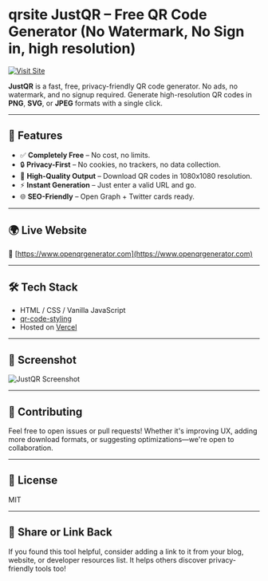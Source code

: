 # qrsite JustQR – Free QR Code Generator (No Watermark, No Sign in, high resolution)

[![Visit Site](https://img.shields.io/badge/Live%20Site-openqrgenerator.com-2ea44f?logo=google-chrome&logoColor=white)](https://www.openqrgenerator.com)

**JustQR** is a fast, free, privacy-friendly QR code generator. No ads, no watermark, and no signup required. Generate high-resolution QR codes in **PNG**, **SVG**, or **JPEG** formats with a single click.

---

## 🚀 Features

- ✅ **Completely Free** – No cost, no limits.
- 🔒 **Privacy-First** – No cookies, no trackers, no data collection.
- 🎯 **High-Quality Output** – Download QR codes in 1080x1080 resolution.
- ⚡ **Instant Generation** – Just enter a valid URL and go.
- 🌐 **SEO-Friendly** – Open Graph + Twitter cards ready.

---

## 🌍 Live Website

🔗 [https://www.openqrgenerator.com](https://www.openqrgenerator.com)

---

## 🛠️ Tech Stack

- HTML / CSS / Vanilla JavaScript
- [qr-code-styling](https://github.com/kozakdenys/qr-code-styling)
- Hosted on [Vercel](https://vercel.com)

---

## 📸 Screenshot

![JustQR Screenshot](https://www.openqrgenerator.com/og-image.png)

---

## 🤝 Contributing

Feel free to open issues or pull requests! Whether it's improving UX, adding more download formats, or suggesting optimizations—we're open to collaboration.

---

## 📄 License

MIT

---

## 📢 Share or Link Back

If you found this tool helpful, consider adding a link to it from your blog, website, or developer resources list. It helps others discover privacy-friendly tools too!

